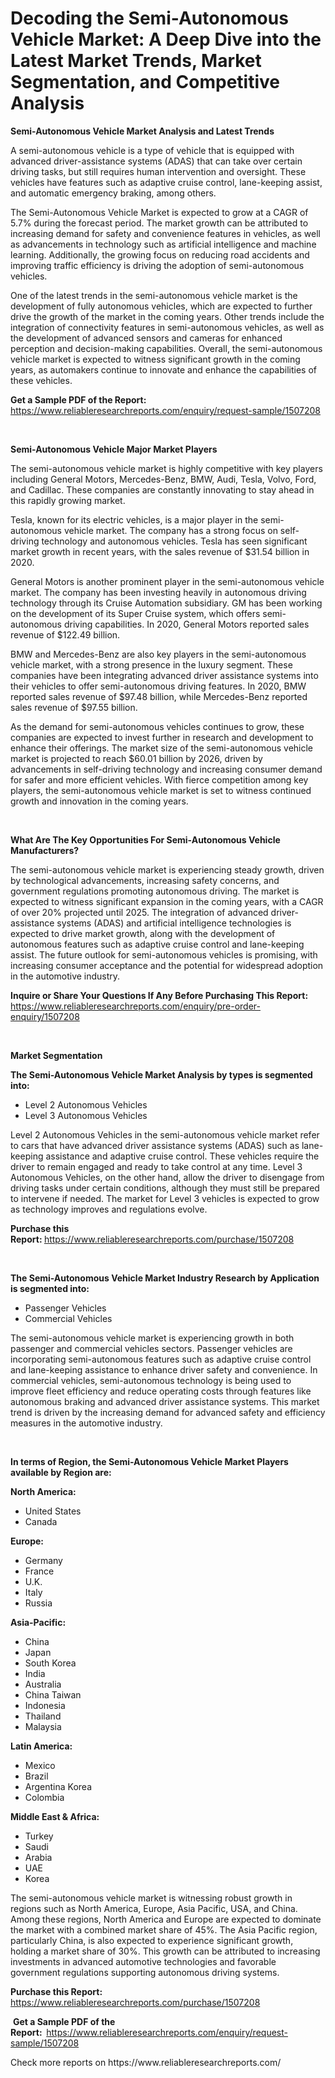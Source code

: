 <p><h1>Decoding the Semi-Autonomous Vehicle Market: A Deep Dive into the Latest Market Trends, Market Segmentation, and Competitive Analysis</h1></p><p><strong>Semi-Autonomous Vehicle Market Analysis and Latest Trends</strong></p>
<p><p>A semi-autonomous vehicle is a type of vehicle that is equipped with advanced driver-assistance systems (ADAS) that can take over certain driving tasks, but still requires human intervention and oversight. These vehicles have features such as adaptive cruise control, lane-keeping assist, and automatic emergency braking, among others.</p><p>The Semi-Autonomous Vehicle Market is expected to grow at a CAGR of 5.7% during the forecast period. The market growth can be attributed to increasing demand for safety and convenience features in vehicles, as well as advancements in technology such as artificial intelligence and machine learning. Additionally, the growing focus on reducing road accidents and improving traffic efficiency is driving the adoption of semi-autonomous vehicles.</p><p>One of the latest trends in the semi-autonomous vehicle market is the development of fully autonomous vehicles, which are expected to further drive the growth of the market in the coming years. Other trends include the integration of connectivity features in semi-autonomous vehicles, as well as the development of advanced sensors and cameras for enhanced perception and decision-making capabilities. Overall, the semi-autonomous vehicle market is expected to witness significant growth in the coming years, as automakers continue to innovate and enhance the capabilities of these vehicles.</p></p>
<p><strong>Get a Sample PDF of the Report:&nbsp;</strong> <a href="https://www.reliableresearchreports.com/enquiry/request-sample/1507208">https://www.reliableresearchreports.com/enquiry/request-sample/1507208</a></p>
<p>&nbsp;</p>
<p><strong>Semi-Autonomous Vehicle Major Market Players</strong></p>
<p><p>The semi-autonomous vehicle market is highly competitive with key players including General Motors, Mercedes-Benz, BMW, Audi, Tesla, Volvo, Ford, and Cadillac. These companies are constantly innovating to stay ahead in this rapidly growing market.</p><p>Tesla, known for its electric vehicles, is a major player in the semi-autonomous vehicle market. The company has a strong focus on self-driving technology and autonomous vehicles. Tesla has seen significant market growth in recent years, with the sales revenue of $31.54 billion in 2020.</p><p>General Motors is another prominent player in the semi-autonomous vehicle market. The company has been investing heavily in autonomous driving technology through its Cruise Automation subsidiary. GM has been working on the development of its Super Cruise system, which offers semi-autonomous driving capabilities. In 2020, General Motors reported sales revenue of $122.49 billion.</p><p>BMW and Mercedes-Benz are also key players in the semi-autonomous vehicle market, with a strong presence in the luxury segment. These companies have been integrating advanced driver assistance systems into their vehicles to offer semi-autonomous driving features. In 2020, BMW reported sales revenue of $97.48 billion, while Mercedes-Benz reported sales revenue of $97.55 billion.</p><p>As the demand for semi-autonomous vehicles continues to grow, these companies are expected to invest further in research and development to enhance their offerings. The market size of the semi-autonomous vehicle market is projected to reach $60.01 billion by 2026, driven by advancements in self-driving technology and increasing consumer demand for safer and more efficient vehicles. With fierce competition among key players, the semi-autonomous vehicle market is set to witness continued growth and innovation in the coming years.</p></p>
<p>&nbsp;</p>
<p><strong>What Are The Key Opportunities For Semi-Autonomous Vehicle Manufacturers?</strong></p>
<p><p>The semi-autonomous vehicle market is experiencing steady growth, driven by technological advancements, increasing safety concerns, and government regulations promoting autonomous driving. The market is expected to witness significant expansion in the coming years, with a CAGR of over 20% projected until 2025. The integration of advanced driver-assistance systems (ADAS) and artificial intelligence technologies is expected to drive market growth, along with the development of autonomous features such as adaptive cruise control and lane-keeping assist. The future outlook for semi-autonomous vehicles is promising, with increasing consumer acceptance and the potential for widespread adoption in the automotive industry.</p></p>
<p><strong>Inquire or Share Your Questions If Any Before Purchasing This Report:</strong> <a href="https://www.reliableresearchreports.com/enquiry/pre-order-enquiry/1507208">https://www.reliableresearchreports.com/enquiry/pre-order-enquiry/1507208</a></p>
<p>&nbsp;</p>
<p><strong>Market Segmentation</strong></p>
<p><strong>The Semi-Autonomous Vehicle Market Analysis by types is segmented into:</strong></p>
<p><ul><li>Level 2 Autonomous Vehicles</li><li>Level 3 Autonomous Vehicles</li></ul></p>
<p><p>Level 2 Autonomous Vehicles in the semi-autonomous vehicle market refer to cars that have advanced driver assistance systems (ADAS) such as lane-keeping assistance and adaptive cruise control. These vehicles require the driver to remain engaged and ready to take control at any time. Level 3 Autonomous Vehicles, on the other hand, allow the driver to disengage from driving tasks under certain conditions, although they must still be prepared to intervene if needed. The market for Level 3 vehicles is expected to grow as technology improves and regulations evolve.</p></p>
<p><strong>Purchase this Report:&nbsp;</strong><a href="https://www.reliableresearchreports.com/purchase/1507208">https://www.reliableresearchreports.com/purchase/1507208</a></p>
<p>&nbsp;</p>
<p><strong>The Semi-Autonomous Vehicle Market Industry Research by Application is segmented into:</strong></p>
<p><ul><li>Passenger Vehicles</li><li>Commercial Vehicles</li></ul></p>
<p><p>The semi-autonomous vehicle market is experiencing growth in both passenger and commercial vehicles sectors. Passenger vehicles are incorporating semi-autonomous features such as adaptive cruise control and lane-keeping assistance to enhance driver safety and convenience. In commercial vehicles, semi-autonomous technology is being used to improve fleet efficiency and reduce operating costs through features like autonomous braking and advanced driver assistance systems. This market trend is driven by the increasing demand for advanced safety and efficiency measures in the automotive industry.</p></p>
<p>&nbsp;</p>
<p><strong>In terms of Region, the Semi-Autonomous Vehicle Market Players available by Region are:</strong></p>
<p>
    <p> <strong> North America: </strong>
        <ul>
            <li>United States</li>
            <li>Canada</li>
        </ul>
        </p> 
    <p> <strong> Europe: </strong>
        <ul>
            <li>Germany</li>
            <li>France</li>
            <li>U.K.</li>
            <li>Italy</li>
            <li>Russia</li>
        </ul>
        </p> 
    <p> <strong> Asia-Pacific: </strong>
        <ul>
            <li>China</li>
            <li>Japan</li>
            <li>South Korea</li>
            <li>India</li>
            <li>Australia</li>
            <li>China Taiwan</li>
            <li>Indonesia</li>
            <li>Thailand</li>
            <li>Malaysia</li>
        </ul>
        </p> 
    <p> <strong> Latin America: </strong>
        <ul>
            <li>Mexico</li>
            <li>Brazil</li>
            <li>Argentina Korea</li>
            <li>Colombia</li>
        </ul>
        </p> 
    <p> <strong> Middle East & Africa: </strong>
        <ul>
            <li>Turkey</li>
            <li>Saudi</li>
            <li>Arabia</li>
            <li>UAE</li>
            <li>Korea</li>
        </ul>
    </p>
    </p>
<p><p>The semi-autonomous vehicle market is witnessing robust growth in regions such as North America, Europe, Asia Pacific, USA, and China. Among these regions, North America and Europe are expected to dominate the market with a combined market share of 45%. The Asia Pacific region, particularly China, is also expected to experience significant growth, holding a market share of 30%. This growth can be attributed to increasing investments in advanced automotive technologies and favorable government regulations supporting autonomous driving systems.</p></p>
<p><strong>Purchase this Report: </strong><a href="https://www.reliableresearchreports.com/purchase/1507208">https://www.reliableresearchreports.com/purchase/1507208</a></p>
<p>&nbsp;<strong>Get a Sample PDF of the Report:&nbsp;&nbsp;</strong><a href="https://www.reliableresearchreports.com/enquiry/request-sample/1507208">https://www.reliableresearchreports.com/enquiry/request-sample/1507208</a></p>
<p><strong></strong></p>
<p>Check more reports on https://www.reliableresearchreports.com/</p>
